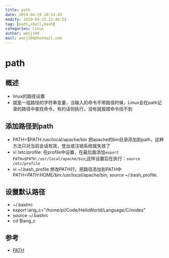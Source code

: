 ```yaml
---
title: path
date: 2019-04-20 10:53:43	
modify: 2019-04-22 22:46:52	
tag: [path,shell,bash]
categories: Linux
author: wmsj100
mail: wmsj100@hotmail.com
---
```


# path

## 概述
- linux的路径设置
- 就是一组路径的字符串变量，当输入的命令不带路径时候，Linux会在path记录的路径中查找命令，有的话则执行，没有就报错命令找不到

## 添加路径到path
- PATH=$PATH:/usr/local/apache/bin 把apache的bin目录添加到path，这种方法只对当前会话有效，登出或注销系统就失效了
- vi /etc/profile: 在profile中设置，在最后面添加`export PATH=$PATH:/usr/local/apache/bin`;这样设置后在执行：`source /etc/profile`
- vi ~/.bash_profile 修改PATH行，把路径添加到PATH中 PATH=$PATH:$HOME/bin:/usr/local/apache/bin; source ~/.bash_profile.

## 设置默认路径
- ~/.bashrc
- export lang_c="/home/pi/Code/HelloWorld/Language/C/nodes"
- source ~/.bashrc
- cd $lang_c

## 参考
- [PATH](https://www.cnblogs.com/leibg/p/4479921.html)
